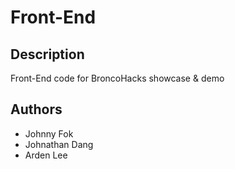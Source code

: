 # Front-End

## Description
Front-End code for BroncoHacks showcase & demo

## Authors
- Johnny Fok
- Johnathan Dang
- Arden Lee